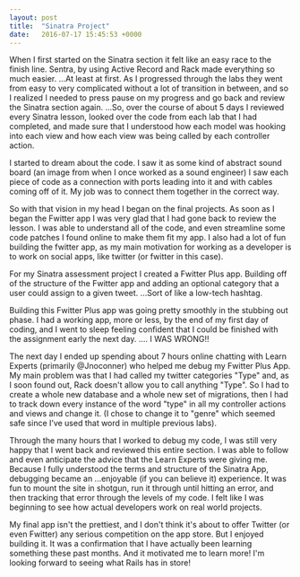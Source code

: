 ```yaml
---
layout: post
title:  "Sinatra Project"
date:   2016-07-17 15:45:53 +0000
---
```



When I first started on the Sinatra section it felt like an easy race to the finish line. Sentra, by using Active Record and Rack made everything so much easier. ...At least at first. As I progressed through the labs they went from easy to very complicated without a lot of transition in between, and so I realized I needed to press pause on my progress and go back and review the Sinatra section again. ...So, over the course of about 5 days I reviewed every Sinatra lesson, looked over the code from each lab that I had completed, and made sure that I understood how each model was hooking into each view and how each view was being called by each controller action. 

I started to dream about the code. I saw it as some kind of abstract sound board (an image from when I once worked as a sound engineer) I saw each piece of code as a connection with ports leading into it and with cables coming off of it. My job was to connect them together in the correct way. 

So with that vision in my head I began on the final projects. As soon as I began the Fwitter app I was very glad that I had gone back to review the lesson. I was able to understand all of the code, and even streamline some code patches I found online to make them fit my app. I also had a lot of fun building the fwitter app, as my main motivation for working as a developer is to work on social apps, like twitter (or fwitter in this case). 

For my Sinatra assessment project I created a Fwitter Plus app. Building off of the structure of the Fwitter app and adding an optional category that a user could assign to a given tweet. ...Sort of like a low-tech hashtag. 

Building this Fwitter Plus app was going pretty smoothly in the stubbing out phase. I had a working app, more or less, by the end of my first day of coding, and I went to sleep feeling confident that I could be finished with the assignment early the next day. .... I WAS WRONG!!

The next day I ended up spending about 7 hours online chatting with Learn Experts (primarily @Jnoconner) who helped me debug my Fwitter Plus App. My main problem was that I had called my twitter categories "Type" and, as I soon found out, Rack doesn't allow you to call anything "Type". So I had to create a whole new database and a whole new set of migrations, then I had to track down every instance of the word "type" in all my controller actions and views and change it. (I chose to change it to "genre" which seemed safe since I’ve used that word in multiple previous labs). 

Through the many hours that I worked to debug my code, I was still very happy that I went back and reviewed this entire section. I was able to follow and even anticipate the advice that the Learn Experts were giving me. Because I fully understood the terms and structure of the Sinatra App, debugging became an ...enjoyable (if you can believe it) experience. It was fun to mount the site in shotgun, run it through until hitting an error, and then tracking that error through the levels of my code. I felt like I was beginning to see how actual developers work on real world projects. 

My final app isn't the prettiest, and I don't think it's about to offer Twitter (or even Fwitter) any serious competition on the app store. But I enjoyed building it. It was a confirmation that I have actually been learning something these past months. And it motivated me to learn more! I'm looking forward to seeing what Rails has in store!

